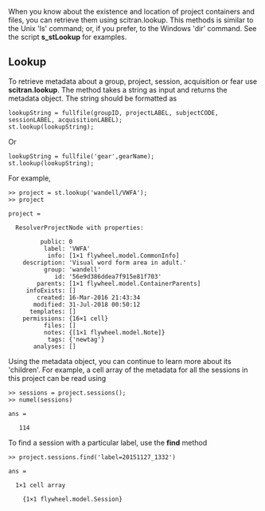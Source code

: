 When you know about the existence and location of project containers and files, you can retrieve them using scitran.lookup.  This methods is similar to the Unix 'ls' command; or, if you prefer, to the Windows 'dir' command.  See the script **s_stLookup** for examples.

## Lookup
To retrieve metadata about a group, project, session, acquisition or fear use **scitran.lookup**.  The method takes a string as input and returns the metadata object.  The string should be formatted as

    lookupString = fullfile(groupID, projectLABEL, subjectCODE, sessionLABEL, acquisitionLABEL);
    st.lookup(lookupString);

Or

    lookupString = fullfile('gear',gearName);
    st.lookup(lookupString);

For example,
```
>> project = st.lookup('wandell/VWFA');
>> project

project = 

  ResolverProjectNode with properties:

         public: 0
          label: 'VWFA'
           info: [1×1 flywheel.model.CommonInfo]
    description: 'Visual word form area in adult.'
          group: 'wandell'
             id: '56e9d386ddea7f915e81f703'
        parents: [1×1 flywheel.model.ContainerParents]
     infoExists: []
        created: 16-Mar-2016 21:43:34
       modified: 31-Jul-2018 00:50:12
      templates: []
    permissions: {16×1 cell}
          files: []
          notes: {[1×1 flywheel.model.Note]}
           tags: {'newtag'}
       analyses: []
```
Using the metadata object, you can continue to learn more about its 'children'. For example, a cell array of the metadata for all the sessions in this project can be read using
```
>> sessions = project.sessions();
>> numel(sessions)

ans =

   114
```
To find a session with a particular label, use the **find** method
```
>> project.sessions.find('label=20151127_1332')

ans =

  1×1 cell array

    {1×1 flywheel.model.Session}
```
